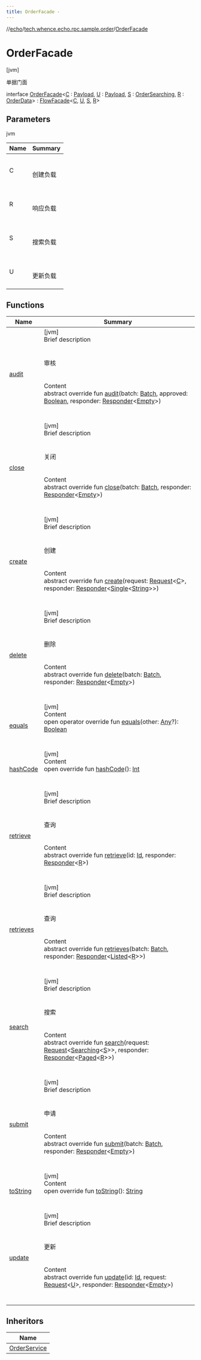 ```yaml
---
title: OrderFacade -
---
```

//[echo](../../index.md)/[tech.whence.echo.rpc.sample.order](../index.md)/[OrderFacade](index.md)



# OrderFacade  
 [jvm] 

单据门面

interface [OrderFacade](index.md)<[C](index.md) : [Payload](../../tech.whence.echo.rpc.payload/-payload/index.md), [U](index.md) : [Payload](../../tech.whence.echo.rpc.payload/-payload/index.md), [S](index.md) : [OrderSearching](../-order-searching/index.md), [R](index.md) : [OrderData](../-order-data/index.md)> : [FlowFacade](../../tech.whence.echo.rpc.sample.flow/-flow-facade/index.md)<[C](index.md), [U](index.md), [S](index.md), [R](index.md)>    


## Parameters  
  
jvm  
  
|  Name|  Summary| 
|---|---|
| C| <br><br>创建负载<br><br>
| R| <br><br>响应负载<br><br>
| S| <br><br>搜索负载<br><br>
| U| <br><br>更新负载<br><br>
  


## Functions  
  
|  Name|  Summary| 
|---|---|
| [audit](../../tech.whence.echo.rpc.sample.flow/-flow-facade/audit.md)| [jvm]  <br>Brief description  <br><br><br>审核<br><br>  <br>Content  <br>abstract override fun [audit](../../tech.whence.echo.rpc.sample.flow/-flow-facade/audit.md)(batch: [Batch](../../tech.whence.echo.rpc.request/-batch/index.md), approved: [Boolean](https://kotlinlang.org/api/latest/jvm/stdlib/kotlin/-boolean/index.html), responder: [Responder](../../tech.whence.echo.rpc/index.md#tech.whence.echo.rpc/Responder///PointingToDeclaration/)<[Empty](../../tech.whence.echo.rpc.payload/-empty/index.md)>)  <br><br><br>
| [close](../../tech.whence.echo.rpc.sample.flow/-flow-facade/close.md)| [jvm]  <br>Brief description  <br><br><br>关闭<br><br>  <br>Content  <br>abstract override fun [close](../../tech.whence.echo.rpc.sample.flow/-flow-facade/close.md)(batch: [Batch](../../tech.whence.echo.rpc.request/-batch/index.md), responder: [Responder](../../tech.whence.echo.rpc/index.md#tech.whence.echo.rpc/Responder///PointingToDeclaration/)<[Empty](../../tech.whence.echo.rpc.payload/-empty/index.md)>)  <br><br><br>
| [create](../../tech.whence.echo.rpc.sample.resource/-resource-facade/create.md)| [jvm]  <br>Brief description  <br><br><br>创建<br><br>  <br>Content  <br>abstract override fun [create](../../tech.whence.echo.rpc.sample.resource/-resource-facade/create.md)(request: [Request](../../tech.whence.echo.rpc.request/-request/index.md)<[C](index.md)>, responder: [Responder](../../tech.whence.echo.rpc/index.md#tech.whence.echo.rpc/Responder///PointingToDeclaration/)<[Single](../../tech.whence.echo.rpc.payload/-single/index.md)<[String](https://kotlinlang.org/api/latest/jvm/stdlib/kotlin/-string/index.html)>>)  <br><br><br>
| [delete](../../tech.whence.echo.rpc.sample.resource/-resource-facade/delete.md)| [jvm]  <br>Brief description  <br><br><br>删除<br><br>  <br>Content  <br>abstract override fun [delete](../../tech.whence.echo.rpc.sample.resource/-resource-facade/delete.md)(batch: [Batch](../../tech.whence.echo.rpc.request/-batch/index.md), responder: [Responder](../../tech.whence.echo.rpc/index.md#tech.whence.echo.rpc/Responder///PointingToDeclaration/)<[Empty](../../tech.whence.echo.rpc.payload/-empty/index.md)>)  <br><br><br>
| [equals](../../tech.whence.echo.webclient.response.exception/-response-unrecognized-exception/index.md#kotlin/Any/equals/#kotlin.Any?/PointingToDeclaration/)| [jvm]  <br>Content  <br>open operator override fun [equals](../../tech.whence.echo.webclient.response.exception/-response-unrecognized-exception/index.md#kotlin/Any/equals/#kotlin.Any?/PointingToDeclaration/)(other: [Any](https://kotlinlang.org/api/latest/jvm/stdlib/kotlin/-any/index.html)?): [Boolean](https://kotlinlang.org/api/latest/jvm/stdlib/kotlin/-boolean/index.html)  <br><br><br>
| [hashCode](../../tech.whence.echo.webclient.response.exception/-response-unrecognized-exception/index.md#kotlin/Any/hashCode/#/PointingToDeclaration/)| [jvm]  <br>Content  <br>open override fun [hashCode](../../tech.whence.echo.webclient.response.exception/-response-unrecognized-exception/index.md#kotlin/Any/hashCode/#/PointingToDeclaration/)(): [Int](https://kotlinlang.org/api/latest/jvm/stdlib/kotlin/-int/index.html)  <br><br><br>
| [retrieve](index.md#tech.whence.echo.rpc.sample.resource/ResourceFacade/retrieve/#tech.whence.echo.rpc.request.Id#io.vertx.core.Handler[io.vertx.core.AsyncResult[tech.whence.echo.rpc.response.Response[TypeParam(bounds=[tech.whence.echo.rpc.sample.order.OrderData])]]]/PointingToDeclaration/)| [jvm]  <br>Brief description  <br><br><br>查询<br><br>  <br>Content  <br>abstract override fun [retrieve](index.md#tech.whence.echo.rpc.sample.resource/ResourceFacade/retrieve/#tech.whence.echo.rpc.request.Id#io.vertx.core.Handler[io.vertx.core.AsyncResult[tech.whence.echo.rpc.response.Response[TypeParam(bounds=[tech.whence.echo.rpc.sample.order.OrderData])]]]/PointingToDeclaration/)(id: [Id](../../tech.whence.echo.rpc.request/-id/index.md), responder: [Responder](../../tech.whence.echo.rpc/index.md#tech.whence.echo.rpc/Responder///PointingToDeclaration/)<[R](index.md)>)  <br><br><br>
| [retrieves](index.md#tech.whence.echo.rpc.sample.resource/ResourceFacade/retrieves/#tech.whence.echo.rpc.request.Batch#io.vertx.core.Handler[io.vertx.core.AsyncResult[tech.whence.echo.rpc.response.Response[tech.whence.echo.rpc.payload.Listed[TypeParam(bounds=[tech.whence.echo.rpc.sample.order.OrderData])]]]]/PointingToDeclaration/)| [jvm]  <br>Brief description  <br><br><br>查询<br><br>  <br>Content  <br>abstract override fun [retrieves](index.md#tech.whence.echo.rpc.sample.resource/ResourceFacade/retrieves/#tech.whence.echo.rpc.request.Batch#io.vertx.core.Handler[io.vertx.core.AsyncResult[tech.whence.echo.rpc.response.Response[tech.whence.echo.rpc.payload.Listed[TypeParam(bounds=[tech.whence.echo.rpc.sample.order.OrderData])]]]]/PointingToDeclaration/)(batch: [Batch](../../tech.whence.echo.rpc.request/-batch/index.md), responder: [Responder](../../tech.whence.echo.rpc/index.md#tech.whence.echo.rpc/Responder///PointingToDeclaration/)<[Listed](../../tech.whence.echo.rpc.payload/-listed/index.md)<[R](index.md)>>)  <br><br><br>
| [search](index.md#tech.whence.echo.rpc.sample.resource/ResourceFacade/search/#tech.whence.echo.rpc.request.Request[tech.whence.echo.rpc.payload.Searching[TypeParam(bounds=[tech.whence.echo.rpc.sample.order.OrderSearching])]]#io.vertx.core.Handler[io.vertx.core.AsyncResult[tech.whence.echo.rpc.response.Response[tech.whence.echo.rpc.payload.Paged[TypeParam(bounds=[tech.whence.echo.rpc.sample.order.OrderData])]]]]/PointingToDeclaration/)| [jvm]  <br>Brief description  <br><br><br>搜索<br><br>  <br>Content  <br>abstract override fun [search](index.md#tech.whence.echo.rpc.sample.resource/ResourceFacade/search/#tech.whence.echo.rpc.request.Request[tech.whence.echo.rpc.payload.Searching[TypeParam(bounds=[tech.whence.echo.rpc.sample.order.OrderSearching])]]#io.vertx.core.Handler[io.vertx.core.AsyncResult[tech.whence.echo.rpc.response.Response[tech.whence.echo.rpc.payload.Paged[TypeParam(bounds=[tech.whence.echo.rpc.sample.order.OrderData])]]]]/PointingToDeclaration/)(request: [Request](../../tech.whence.echo.rpc.request/-request/index.md)<[Searching](../../tech.whence.echo.rpc.payload/-searching/index.md)<[S](index.md)>>, responder: [Responder](../../tech.whence.echo.rpc/index.md#tech.whence.echo.rpc/Responder///PointingToDeclaration/)<[Paged](../../tech.whence.echo.rpc.payload/-paged/index.md)<[R](index.md)>>)  <br><br><br>
| [submit](../../tech.whence.echo.rpc.sample.flow/-flow-facade/submit.md)| [jvm]  <br>Brief description  <br><br><br>申请<br><br>  <br>Content  <br>abstract override fun [submit](../../tech.whence.echo.rpc.sample.flow/-flow-facade/submit.md)(batch: [Batch](../../tech.whence.echo.rpc.request/-batch/index.md), responder: [Responder](../../tech.whence.echo.rpc/index.md#tech.whence.echo.rpc/Responder///PointingToDeclaration/)<[Empty](../../tech.whence.echo.rpc.payload/-empty/index.md)>)  <br><br><br>
| [toString](../../tech.whence.echo.webclient.response.exception/-response-unrecognized-exception/index.md#kotlin/Any/toString/#/PointingToDeclaration/)| [jvm]  <br>Content  <br>open override fun [toString](../../tech.whence.echo.webclient.response.exception/-response-unrecognized-exception/index.md#kotlin/Any/toString/#/PointingToDeclaration/)(): [String](https://kotlinlang.org/api/latest/jvm/stdlib/kotlin/-string/index.html)  <br><br><br>
| [update](../../tech.whence.echo.rpc.sample.resource/-resource-facade/update.md)| [jvm]  <br>Brief description  <br><br><br>更新<br><br>  <br>Content  <br>abstract override fun [update](../../tech.whence.echo.rpc.sample.resource/-resource-facade/update.md)(id: [Id](../../tech.whence.echo.rpc.request/-id/index.md), request: [Request](../../tech.whence.echo.rpc.request/-request/index.md)<[U](index.md)>, responder: [Responder](../../tech.whence.echo.rpc/index.md#tech.whence.echo.rpc/Responder///PointingToDeclaration/)<[Empty](../../tech.whence.echo.rpc.payload/-empty/index.md)>)  <br><br><br>


## Inheritors  
  
|  Name| 
|---|
| [OrderService](../-order-service/index.md)

